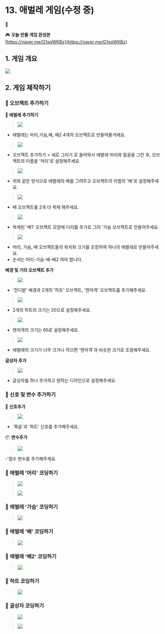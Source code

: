 # 13. 애벌레 게임(수정 중)

🚩 

🎮  **오늘 만들 게임 완성본**   
[https://naver.me/G1sqWKBz](https://naver.me/G1sqWKBz) 

## 1. 게임 개요

![](img/17_애벌레게임/17_1.png)
  

## 2. 게임 제작하기

### 🧩 오브젝트 추가하기

**🐛 애벌레 추가하기**

> ![](img/13_애벌레게임/13_1.png)
- 애벌레는 머리,가슴,배, 배2 4개의 오브젝트로 만들어줄거에요. 

> ![](img/13_애벌레게임/13_2.png)
- 오브젝트 추가하기 > 새로 그리기 로 들어와서 애벌레 머리와 얼굴을 그린 후, 오브젝트의 이름을 '머리'로 설정해주세요. 

> ![](img/13_애벌레게임/13_4.png)
- 위와 같은 방식으로 애벌레의 배를 그려주고 오브젝트의 이름의 '배'로 설정해주세요.

> ![](img/13_애벌레게임/13_3.png)
- 배 오브젝트를 2개 더 복제 해주세요. 

> ![](img/13_애벌레게임/13_5.png)
- 복제된 '배1' 오브젝트  모양에 다리를 추가로 그려 '가슴 오브젝트로 만들어주세요.

> ![](img/13_애벌레게임/13_6.png)
- 머리, 가슴, 배 오브젝트들의 위치와 크기를 조정하여 하나의 애벌레로 만들어주세요.
- 순서는 머리-가슴-배-배2 여야 합니다. 



**배경 및 기타 오브젝트 추가**
> ![](img/13_애벌레게임/13_7.png)
- '잔디밭' 배경과 2개의 '하트' 오브젝트, '엔저격' 오브젝트를 추가해주세요. 

> ![](img/13_애벌레게임/13_8.png)
- 2개의 하트의 크기는 20으로 설정해주세요.

> ![](img/13_애벌레게임/13_9.png)
- 엔저격의 크기는 65로 설정해주세요.

> ![](img/13_애벌레게임/13_10.png)
- 애벌레의 크기가 너무 크거나 작으면 '엔저격'과 비슷한 크기로 조정해주세요.

**글상자 추가**
> ![](img/13_애벌레게임/13_20.png)
- 글상자를 하나 추가하고 원하는 디자인으로 설정해주세요.


### 🧩 신호 및 변수 추가하기 



🛜 **신호추가**
> ![](img/13_애벌레게임/13_11.png)
- '죽음'과 '하트' 신호를 추가해주세요.


📦 **변수추가**
> ![](img/13_애벌레게임/13_12.png)

-'점수 변수를 추가해주세요.


### 🧩 애벌레 '머리' 코딩하기 
> ![](img/13_애벌레게임/13_13.png)


> ![](img/13_애벌레게임/13_14.png)


### 🧩 애벌레 '가슴' 코딩하기 
> ![](img/13_애벌레게임/13_15.png)


### 🧩 애벌레 '배' 코딩하기 
> ![](img/13_애벌레게임/13_16.png)

### 🧩 애벌레 '베2' 코딩하기 
> ![](img/13_애벌레게임/13_17.png)


### 🧩 하트 코딩하기 
> ![](img/13_애벌레게임/13_18.png)


### 🧩 글상자 코딩하기 
> ![](img/13_애벌레게임/13_21.png)

> ![](img/13_애벌레게임/13_22.png)